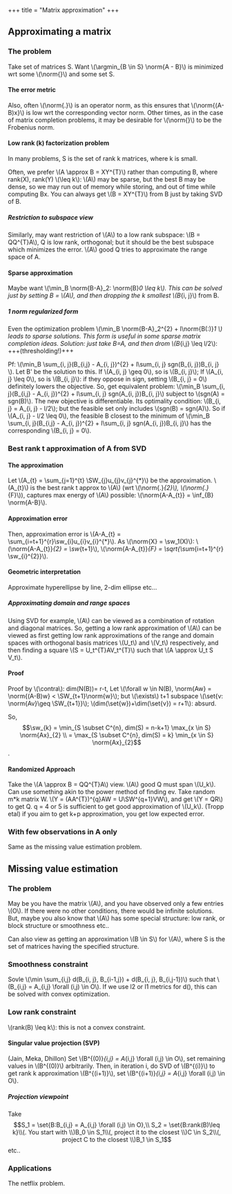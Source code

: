 +++
title = "Matrix approximation"
+++
## Approximating a matrix
### The problem
Take set of matrices S. Want \\(\argmin_{B \in S} \norm{A - B}\\) is minimized wrt some \\(\norm{}\\) and some set S.

#### The error metric
Also, often \\(\norm{.}\\) is an operator norm, as this ensures that \\(\norm{(A-B)x}\\) is low wrt the corresponding vector norm. Other times, as in the case of matrix completion problems, it may be desirable for \\(\norm{}\\) to be the Frobenius norm.

#### Low rank (k) factorization problem
In many problems, S is the set of rank k matrices, where k is small.

Often, we prefer \\(A \approx B = XY^{T}\\) rather than computing B, where rank(X), rank(Y) \\(\leq k\\): \\(A\\) may be sparse, but the best B may be dense, so we may run out of memory while storing, and out of time while computing Bx. You can always get \\(B = XY^{T}\\) from B just by taking SVD of B.

##### Restriction to subspace view
Similarly, may want restriction of \\(A\\) to a low rank subspace: \\(B = QQ^{T}A\\), Q is low rank, orthogonal; but it should be the best subspace which minimizes the error. \\(A\\) good Q tries to approximate the range space of A.

#### Sparse approximation
Maybe want \\(\min_B \norm{B-A}_2: \norm{B}_0 \leq k\\). This can be solved just by setting B = \\(A\\), and then dropping the k smallest \\(B_{i, j}\\) from B.

##### 1 norm regularized form
Even the optimization problem \\(\min_B \norm{B-A}_2^{2} + l\norm{B(:)}_1 \\) leads to sparse solutions.  This form is useful in some sparse matrix completion ideas. Solution: just take B=A, and then drom \\(B_{i,j} \leq l/2\\): +++(thresholding!)+++

Pf: \\(\min_B \sum_{i, j}(B_{i,j} - A_{i, j})^{2} + l\sum_{i, j} sgn(B_{i, j})B_{i, j} \\). Let B' be the solution to this. If \\(A_{i, j} \geq 0\\), so is \\(B_{i, j}\\); If \\(A_{i, j} \leq 0\\), so is \\(B_{i, j}\\): if they oppose in sign, setting \\(B_{i, j} = 0\\) definitely lowers the objective. So, get equivalent problem: \\(\min_B \sum_{i, j}(B_{i,j} - A_{i, j})^{2} + l\sum_{i, j} sgn(A_{i, j})B_{i, j}\\) subject to \\(sgn(A) = sgn(B)\\). The new objective is differentiable. Its optimality condition: \\(B_{i, j} = A_{i, j} - l/2\\); but the feasible set only includes \\(sgn(B) = sgn(A)\\). So if \\(A_{i, j} - l/2 \leq 0\\), the feasible B closest to the minimum of \\(\min_B \sum_{i, j}(B_{i,j} - A_{i, j})^{2} + l\sum_{i, j} sgn(A_{i, j})B_{i, j}\\) has the corresponding \\(B_{i, j} = 0\\).

### Best rank t approximation of A from SVD
#### The approximation
Let \\(A_{t} = \sum_{j=1}^{t} \SW_{j}u_{j}v_{j}^{*}\\) be the approximation. \\(A_{t}\\) is the best rank t approx to \\(A\\) (wrt \\(\norm{.}_{2}\\), \\(\norm{.}_{F}\\)), captures max energy of \\(A\\) possible: \\(\norm{A-A_{t}} = \inf_{B} \norm{A-B}\\).

#### Approximation error
Then, approximation error is \\(A-A_{t} = \sum_{i=t+1}^{r}\sw_{i}u_{i}v_{i}^{*}\\). As \\(\norm{X} = \sw_1(X)\\): \\(\norm{A-A_{t}}_{2} = \sw_{t+1}\\), \\(\norm{A-A_{t}}_{F} = \sqrt{\sum_{i=t+1}^{r} \sw_{i}^{2}}\\).

#### Geometric interpretation
Approximate hyperellipse by line, 2-dim ellipse etc... 

##### Approximating domain and range spaces
Using SVD for example, \\(A\\) can be viewed as a combination of rotation and diagonal matrices. So, getting a low rank approximation of \\(A\\) can be viewed as first getting low rank approximations of the range and domain spaces with orthogonal basis matrices \\(U_t\\) and \\(V_t\\) respectively, and then finding a square \\(S = U_t^{T}AV_t^{T}\\) such that \\(A \approx U_t S V_t\\).

#### Proof
Proof by \\(\contra\\): dim(N(B))= r-t, Let \\(\forall w \in N(B), \norm{Aw} = \norm{(A-B)w} < \SW_{t+1}\norm{w}\\); but \\(\exists\\) t+1 subspace \\(\set{v: \norm{Av}\geq \SW_{t+1}}\\); \\(dim(\set{w})+\dim(\set{v}) = r+1\\): absurd.

So, 
$$\sw_{k} = \min_{S \subset C^{n}, dim(S) = n-k+1} \max_{x \in S} \norm{Ax}_{2} \\
= \max_{S \subset C^{n}, dim(S) = k} \min_{x \in S} \norm{Ax}_{2}$$.

#### Randomized Approach
Take the \\(A \approx B = QQ^{T}A\\) view. \\(A\\) good Q must span \\(U_k\\). Can use something akin to the power method of finding ev. Take random m*k matrix W. \\(Y = (AA^{T})^{q}AW = U\SW^{q+1}VW\\), and get \\(Y = QR\\) to get Q. q = 4 or 5 is sufficient to get good approximation of \\(U_k\\). (Tropp etal) if you aim to get k+p approximation, you get low expected error.
  
### With few observations in A only
Same as the missing value estimation problem.

## Missing value estimation
### The problem
May be you have the matrix \\(A\\), and you have observed only a few entries \\(O\\). If there were no other conditions, there would be infinite solutions. But, maybe you also know that \\(A\\) has some special structure: low rank, or block structure or smoothness etc..

Can also view as getting an approximation \\(B \in S\\) for \\(A\\), where S is the set of matrices having the specified structure.

### Smoothness constraint
Sovle \\(\min \sum_{i,j} d(B_{i, j}, B_{i-1,j}) + d(B_{i, j}, B_{i,j-1})\\) such that \\(B_{i,j} = A_{i,j} \forall (i,j) \in O\\). If we use l2 or l1 metrics for d(), this can be solved with convex optimization.

### Low rank constraint
\\(rank(B) \leq k\\): this is not a convex constraint.

#### Singular value projection (SVP)
(Jain, Meka, Dhillon) Set \\(B^{(0)}_{i,j} = A_{i,j} \forall (i,j) \in O\\), set remaining values in \\(B^{(0)}\\) arbitrarily. Then, in iteration i, do SVD of \\(B^{(i)}\\) to get rank k approximation \\(B^{(i+1)}\\), set \\(B^{(i+1)}_{i,j} = A_{i,j} \forall (i,j) \in O\\).

##### Projection viewpoint
Take 
$$S_1 = \set{B:B_{i,j} = A_{i,j} \forall (i,j) \in O},\\
 S_2 = \set{B:rank(B)\leq k}\\(. You start with \\)B_0 \in S_1\\(, project it to the closest \\)C \in S_2\\(, project C to the closest \\)B_1 \in S_1$$ etc..


### Applications
The netflix problem.

